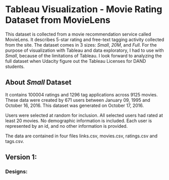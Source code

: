 
# Tableau Visualization - Movie Rating Dataset from MovieLens


This dataset is collected from a movie recommendation service called MovieLens.  It describes 5-star rating and free-text tagging activity collected from the site.  The dataset comes in 3 sizes: _Small_, _20M_, and _Full_.  For the purpose of visualization with Tableau and data exploratory, I had to use with _Small_, because of the limitations of Tableau.  I look forward to analyzing the full dataset when Udacity figure out the Tableau Licenses for DAND students.    

## About _Small_ Dataset      
It contains 100004 ratings and 1296 tag applications across 9125 movies. These data were created by 671 users between January 09, 1995 and October 16, 2016. This dataset was generated on October 17, 2016.  

Users were selected at random for inclusion. All selected users had rated at least 20 movies. No demographic information is included. Each user is represented by an id, and no other information is provided.

The data are contained in four files links.csv, movies.csv, ratings.csv and tags.csv.




## Version 1:   

### Designs:    
